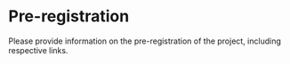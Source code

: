 # Pre-registration

Please provide information on the pre-registration of the project, including respective links.
